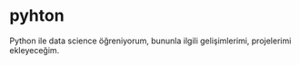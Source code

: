 # pyhton
 Python ile data science öğreniyorum, bununla ilgili gelişimlerimi, projelerimi ekleyeceğim.
